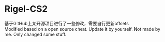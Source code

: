 # Rigel-CS2
基于GitHub上某开源项目进行了一些修改，需要自行更新offsets   
Modified based on a open source cheat. Update it by yourself. Not made by me. Only changed some stuff.
